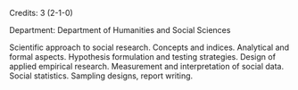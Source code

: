 Credits: 3 (2-1-0)

Department: Department of Humanities and Social Sciences

Scientific approach to social research. Concepts and indices. Analytical and formal aspects. Hypothesis formulation and testing strategies. Design of applied empirical research. Measurement and interpretation of social data. Social statistics. Sampling designs, report writing.